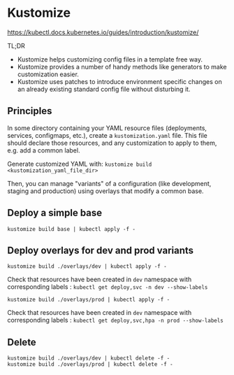# Kustomize

https://kubectl.docs.kubernetes.io/guides/introduction/kustomize/

TL;DR

- Kustomize helps customizing config files in a template free way.
- Kustomize provides a number of handy methods like generators to make customization easier.
- Kustomize uses patches to introduce environment specific changes on an already existing standard config file without disturbing it.

## Principles

In some directory containing your YAML resource files (deployments, services, configmaps, etc.), create a `kustomization.yaml` file.
This file should declare those resources, and any customization to apply to them, e.g. add a common label.

Generate customized YAML with: `kustomize build <kustomization_yaml_file_dir>`

Then, you can manage "variants" of a configuration (like development, staging and production) using overlays that modify a common base.

## Deploy a simple base

```
kustomize build base | kubectl apply -f -
```

## Deploy overlays for dev and prod variants

```
kustomize build ./overlays/dev | kubectl apply -f -
```

Check that resources have been created in `dev` namespace with corresponding labels : `kubectl get deploy,svc -n dev --show-labels`

```
kustomize build ./overlays/prod | kubectl apply -f -
```

Check that resources have been created in `dev` namespace with corresponding labels : `kubectl get deploy,svc,hpa -n prod --show-labels`

## Delete 

```
kustomize build ./overlays/dev | kubectl delete -f -
kustomize build ./overlays/prod | kubectl delete -f -
```